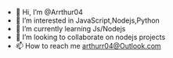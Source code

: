 - 👋 Hi, I’m @Arrthur04
- 👀 I’m interested in JavaScript,Nodejs,Python
- 🌱 I’m currently learning Js/Nodejs
- 💞️ I’m looking to collaborate on nodejs projects
- 📫 How to reach me arthurr04@Outlook.com 

<!---
Arrthur04/Arrthur04 is a ✨ special ✨ repository because its `README.md` (this file) appears on your GitHub profile.
You can click the Preview link to take a look at your changes.
--->
